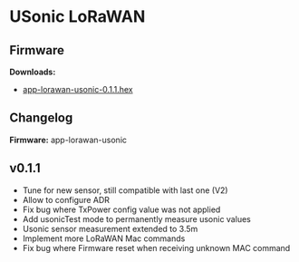 # USonic LoRaWAN

## Firmware
**Downloads:**

* [app-lorawan-usonic-0.1.1.hex](firmware/app-lorawan-usonic-0.1.1.hex)

## Changelog 

**Firmware:** app-lorawan-usonic

v0.1.1
--------
- Tune for new sensor, still compatible with last one (V2)
- Allow to configure ADR
- Fix bug where TxPower config value was not applied
- Add usonicTest mode to permanently measure usonic values
- Usonic sensor measurement extended to 3.5m
- Implement more LoRaWAN Mac commands
- Fix bug where Firmware reset when receiving unknown MAC command